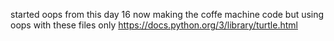 started oops from this day 16 
now making the coffe machine code but using oops with these files only https://docs.python.org/3/library/turtle.html